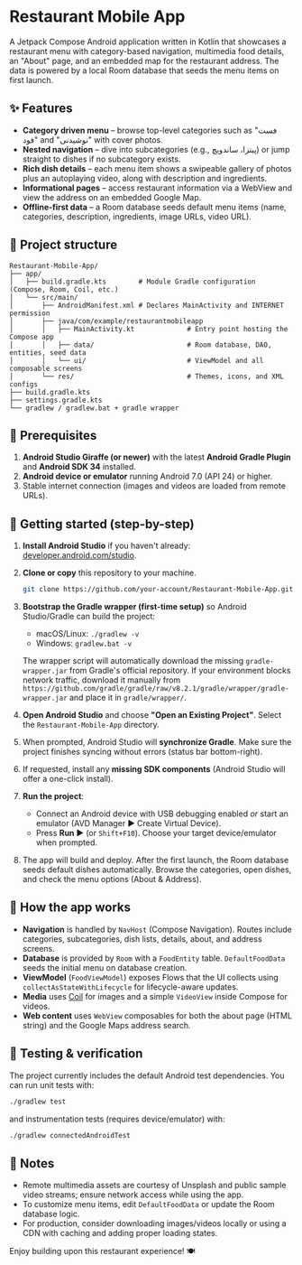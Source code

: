 # Restaurant Mobile App

A Jetpack Compose Android application written in Kotlin that showcases a restaurant menu with category-based navigation, multimedia food details, an "About" page, and an embedded map for the restaurant address. The data is powered by a local Room database that seeds the menu items on first launch.

## ✨ Features
- **Category driven menu** – browse top-level categories such as "فست فود" and "نوشیدنی" with cover photos.
- **Nested navigation** – dive into subcategories (e.g., پیتزا، ساندویچ) or jump straight to dishes if no subcategory exists.
- **Rich dish details** – each menu item shows a swipeable gallery of photos plus an autoplaying video, along with description and ingredients.
- **Informational pages** – access restaurant information via a WebView and view the address on an embedded Google Map.
- **Offline-first data** – a Room database seeds default menu items (name, categories, description, ingredients, image URLs, video URL).

## 📁 Project structure
```
Restaurant-Mobile-App/
├── app/
│   ├── build.gradle.kts        # Module Gradle configuration (Compose, Room, Coil, etc.)
│   └── src/main/
│       ├── AndroidManifest.xml # Declares MainActivity and INTERNET permission
│       ├── java/com/example/restaurantmobileapp
│       │   ├── MainActivity.kt             # Entry point hosting the Compose app
│       │   ├── data/                       # Room database, DAO, entities, seed data
│       │   └── ui/                         # ViewModel and all composable screens
│       └── res/                            # Themes, icons, and XML configs
├── build.gradle.kts
├── settings.gradle.kts
└── gradlew / gradlew.bat + gradle wrapper
```

## 🧰 Prerequisites
1. **Android Studio Giraffe (or newer)** with the latest **Android Gradle Plugin** and **Android SDK 34** installed.
2. **Android device or emulator** running Android 7.0 (API 24) or higher.
3. Stable internet connection (images and videos are loaded from remote URLs).

## 🚀 Getting started (step-by-step)
1. **Install Android Studio** if you haven't already: [developer.android.com/studio](https://developer.android.com/studio).
2. **Clone or copy** this repository to your machine.
   ```bash
   git clone https://github.com/your-account/Restaurant-Mobile-App.git
   ```
3. **Bootstrap the Gradle wrapper (first-time setup)** so Android Studio/Gradle can build the project:
   - macOS/Linux: `./gradlew -v`
   - Windows: `gradlew.bat -v`
   
   The wrapper script will automatically download the missing `gradle-wrapper.jar` from Gradle's official repository. If your environment blocks network traffic, download it manually from `https://github.com/gradle/gradle/raw/v8.2.1/gradle/wrapper/gradle-wrapper.jar` and place it in `gradle/wrapper/`.
4. **Open Android Studio** and choose **"Open an Existing Project"**. Select the `Restaurant-Mobile-App` directory.
5. When prompted, Android Studio will **synchronize Gradle**. Make sure the project finishes syncing without errors (status bar bottom-right).
6. If requested, install any **missing SDK components** (Android Studio will offer a one-click install).
7. **Run the project**:
   - Connect an Android device with USB debugging enabled *or* start an emulator (AVD Manager ▶️ Create Virtual Device).
   - Press **Run ▶️** (or `Shift+F10`). Choose your target device/emulator when prompted.
8. The app will build and deploy. After the first launch, the Room database seeds default dishes automatically. Browse the categories, open dishes, and check the menu options (About & Address).

## 🧭 How the app works
- **Navigation** is handled by `NavHost` (Compose Navigation). Routes include categories, subcategories, dish lists, details, about, and address screens.
- **Database** is provided by `Room` with a `FoodEntity` table. `DefaultFoodData` seeds the initial menu on database creation.
- **ViewModel** (`FoodViewModel`) exposes Flows that the UI collects using `collectAsStateWithLifecycle` for lifecycle-aware updates.
- **Media** uses [Coil](https://github.com/coil-kt/coil) for images and a simple `VideoView` inside Compose for videos.
- **Web content** uses `WebView` composables for both the about page (HTML string) and the Google Maps address search.

## 🧪 Testing & verification
The project currently includes the default Android test dependencies. You can run unit tests with:
```bash
./gradlew test
```
and instrumentation tests (requires device/emulator) with:
```bash
./gradlew connectedAndroidTest
```

## 📌 Notes
- Remote multimedia assets are courtesy of Unsplash and public sample video streams; ensure network access while using the app.
- To customize menu items, edit `DefaultFoodData` or update the Room database logic.
- For production, consider downloading images/videos locally or using a CDN with caching and adding proper loading states.

Enjoy building upon this restaurant experience! 🍽️
